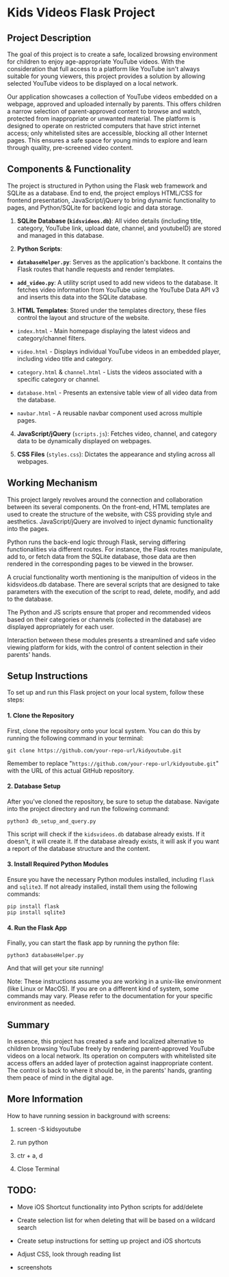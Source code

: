 # Kids Videos Flask Project



## Project Description

  

The goal of this project is to create a safe, localized browsing environment for children to enjoy age-appropriate YouTube videos. With the consideration that full access to a platform like YouTube isn't always suitable for young viewers, this project provides a solution by allowing selected YouTube videos to be displayed on a local network.

  

Our application showcases a collection of YouTube videos embedded on a webpage, approved and uploaded internally by parents. This offers children a narrow selection of parent-approved content to browse and watch, protected from inappropriate or unwanted material. The platform is designed to operate on restricted computers that have strict internet access; only whitelisted sites are accessible, blocking all other Internet pages. This ensures a safe space for young minds to explore and learn through quality, pre-screened video content.

  

## Components & Functionality

  

The project is structured in Python using the Flask web framework and SQLite as a database. End to end, the project employs HTML/CSS for frontend presentation, JavaScript/jQuery to bring dynamic functionality to pages, and Python/SQLite for backend logic and data storage.

  

1. **SQLite Database (`kidsvideos.db`)**: All video details (including title, category, YouTube link, upload date, channel, and youtubeID) are stored and managed in this database.

2. **Python Scripts**:

- **`databaseHelper.py`**: Serves as the application's backbone. It contains the Flask routes that handle requests and render templates.

- **`add_video.py`**: A utility script used to add new videos to the database. It fetches video information from YouTube using the YouTube Data API v3 and inserts this data into the SQLite database.

3. **HTML Templates**: Stored under the templates directory, these files control the layout and structure of the website.

- `index.html` - Main homepage displaying the latest videos and category/channel filters.

- `video.html` - Displays individual YouTube videos in an embedded player, including video title and category.

- `category.html` & `channel.html` - Lists the videos associated with a specific category or channel.

- `database.html` - Presents an extensive table view of all video data from the database.

- `navbar.html` - A reusable navbar component used across multiple pages.

4. **JavaScript/jQuery** (`scripts.js`): Fetches video, channel, and category data to be dynamically displayed on webpages.

5. **CSS Files** (`styles.css`): Dictates the appearance and styling across all webpages.

  

## Working Mechanism

  

This project largely revolves around the connection and collaboration between its several components. On the front-end, HTML templates are used to create the structure of the website, with CSS providing style and aesthetics. JavaScript/jQuery are involved to inject dynamic functionality into the pages.

  

Python runs the back-end logic through Flask, serving differing functionalities via different routes. For instance, the Flask routes manipulate, add to, or fetch data from the SQLite database, those data are then rendered in the corresponding pages to be viewed in the browser.

  

A crucial functionality worth mentioning is the manipultion of videos in the kidsvideos.db database. There are several scripts that are designed to take parameters with the execution of the script to read, delete, modify, and add to the database.

  

The Python and JS scripts ensure that proper and recommended videos based on their categories or channels (collected in the database) are displayed appropriately for each user.

  

Interaction between these modules presents a streamlined and safe video viewing platform for kids, with the control of content selection in their parents' hands.


## Setup Instructions

To set up and run this Flask project on your local system, follow these steps: 

#### 1. Clone the Repository

First, clone the repository onto your local system. You can do this by running the following command in your terminal:

```
git clone https://github.com/your-repo-url/kidyoutube.git
```

Remember to replace "`https://github.com/your-repo-url/kidyoutube.git`" with the URL of this actual GitHub repository.

#### 2. Database Setup

After you've cloned the repository, be sure to setup the database. Navigate into the project directory and run the following command:

```
python3 db_setup_and_query.py
```
This script will check if the `kidsvideos.db` database already exists. If it doesn't, it will create it. If the database already exists, it will ask if you want a report of the database structure and the content.

#### 3. Install Required Python Modules

Ensure you have the necessary Python modules installed, including `flask` and `sqlite3`. If not already installed, install them using the following commands:

```
pip install flask
pip install sqlite3
```

#### 4. Run the Flask App

Finally, you can start the flask app by running the python file:

```
python3 databaseHelper.py
```

And that will get your site running!

Note: These instructions assume you are working in a unix-like environment (like Linux or MacOS). If you are on a different kind of system, some commands may vary. Please refer to the documentation for your specific environment as needed.

## Summary

  

In essence, this project has created a safe and localized alternative to children browsing YouTube freely by rendering parent-approved YouTube videos on a local network. Its operation on computers with whitelisted site access offers an added layer of protection against inappropriate content. The control is back to where it should be, in the parents' hands, granting them peace of mind in the digital age.

  
  

## More Information

  

How to have running session in background with screens:

  

1. screen -S kidsyoutube

2. run python

3. ctr + a, d

4. Close Terminal

  

## TODO:

  

- Move iOS Shortcut functionality into Python scripts for add/delete

- Create selection list for when deleting that will be based on a wildcard search

- Create setup instructions for setting up project and iOS shortcuts

- Adjust CSS, look through reading list

- screenshots 